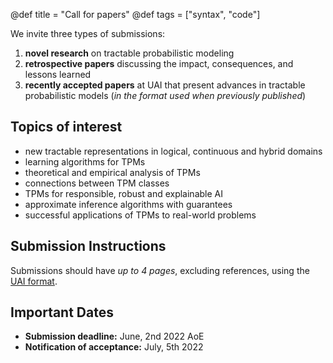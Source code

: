 @def title = "Call for papers"
@def tags = ["syntax", "code"]


We invite three types of submissions:

1) **novel research** on tractable probabilistic modeling
2) **retrospective papers** discussing the impact, consequences, and lessons learned
3) **recently accepted papers** at UAI that present advances in tractable probabilistic models (_in the format used when previously published_)

## Topics of interest

* new tractable representations in logical, continuous and hybrid domains
* learning algorithms for TPMs
* theoretical and empirical analysis of TPMs
* connections between TPM classes
* TPMs for responsible, robust and explainable AI
* approximate inference algorithms with guarantees
* successful applications of TPMs to real-world problems

## Submission Instructions
Submissions should have _up to 4 pages_, excluding references, using the [UAI format](https://www.auai.org/uai2022/submission_instructions).

## Important Dates
* **Submission deadline:** June, 2nd 2022 AoE
* **Notification of acceptance:** July, 5th 2022